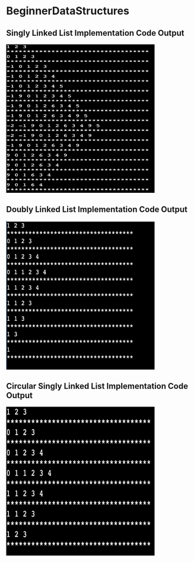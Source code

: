 # BeginnerDataStructures

## Singly Linked List Implementation Code Output
<img src="screenshots/Screen Shot 2021-06-21 at 9.54.56 AM.png" width="400" height="400" >

## Doubly Linked List Implementation Code Output
<img src="screenshots/doublyLinkedListOutputSs.png" width="400" height="400" >

## Circular Singly Linked List Implementation Code Output
<img src="screenshots/CLL Code Output Ss.png" width="400" height="400" >



